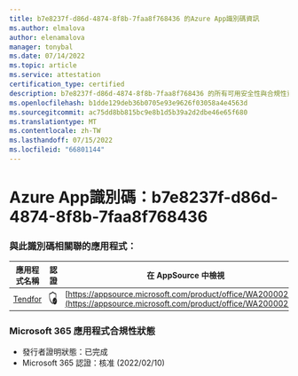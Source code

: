 ```yaml
---
title: b7e8237f-d86d-4874-8f8b-7faa8f768436 的Azure App識別碼資訊
ms.author: elmalova
author: elenamalova
manager: tonybal
ms.date: 07/14/2022
ms.topic: article
ms.service: attestation
certification_type: certified
description: b7e8237f-d86d-4874-8f8b-7faa8f768436 的所有可用安全性與合規性資訊。
ms.openlocfilehash: b1dde129deb36b0705e93e9626f03058a4e4563d
ms.sourcegitcommit: ac75dd8bb815bc9e8b1d5b39a2d2dbe46e65f680
ms.translationtype: MT
ms.contentlocale: zh-TW
ms.lasthandoff: 07/15/2022
ms.locfileid: "66801144"
---
```

# <a name="azure-app-id-b7e8237f-d86d-4874-8f8b-7faa8f768436"></a>Azure App識別碼：b7e8237f-d86d-4874-8f8b-7faa8f768436


### <a name="apps-associated-with-this-id"></a>與此識別碼相關聯的應用程式：
| **應用程式名稱** | **認證** | **在 AppSource 中檢視** |
|--------------|---------------|-----------------------|
| [Tendfor](../forward/WA200002996.md) | <img alt="Certified application badge" src="../media/certified-badge.png" height="25" width="25" /> | [https://appsource.microsoft.com/product/office/WA200002996](https://appsource.microsoft.com/product/office/WA200002996) |

### <a name="microsoft-365-app-compliance-status"></a>Microsoft 365 應用程式合規性狀態
- 發行者證明狀態：已完成
- Microsoft 365 認證：核准 (2022/02/10) 

